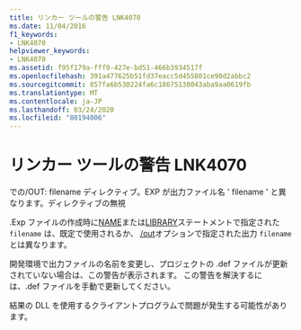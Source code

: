 ```yaml
---
title: リンカー ツールの警告 LNK4070
ms.date: 11/04/2016
f1_keywords:
- LNK4070
helpviewer_keywords:
- LNK4070
ms.assetid: f95f179a-fff9-427e-bd51-466b3934517f
ms.openlocfilehash: 391a477625b51fd37eacc5d455801ce90d2abbc2
ms.sourcegitcommit: 857fa6b530224fa6c18675138043aba9aa0619fb
ms.translationtype: MT
ms.contentlocale: ja-JP
ms.lasthandoff: 03/24/2020
ms.locfileid: "80194006"
---
```

# <a name="linker-tools-warning-lnk4070"></a>リンカー ツールの警告 LNK4070

での/OUT: filename ディレクティブ。EXP が出力ファイル名 ' filename ' と異なります。ディレクティブの無視

.Exp ファイルの作成時に[NAME](../../build/reference/name-c-cpp.md)または[LIBRARY](../../build/reference/library.md)ステートメントで指定された `filename` は、既定で使用されるか、 [/out](../../build/reference/out-output-file-name.md)オプションで指定された出力 `filename` とは異なります。

開発環境で出力ファイルの名前を変更し、プロジェクトの .def ファイルが更新されていない場合は、この警告が表示されます。 この警告を解決するには、.def ファイルを手動で更新してください。

結果の DLL を使用するクライアントプログラムで問題が発生する可能性があります。
